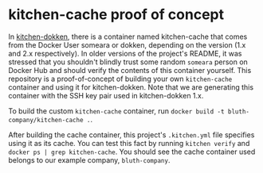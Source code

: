 kitchen-cache proof of concept
==============================

In [kitchen-dokken](https://github.com/someara/kitchen-dokken), there is a container named kitchen-cache that comes from the Docker User someara or dokken, depending on the version (1.x and 2.x respectively). In older versions of the project's README, it was stressed that you shouldn't blindly trust some random `someara` person on Docker Hub and should verify the contents of this container yourself. This repository is a proof-of-concept of building your own `kitchen-cache` container and using it for kitchen-dokken. Note that we are generating this container with the SSH key pair used in kitchen-dokken 1.x.

To build the custom `kitchen-cache` container, run `docker build -t bluth-company/kitchen-cache .`.

After building the cache container, this project's `.kitchen.yml` file specifies using it as its cache. You can test this fact by running `kitchen verify` and `docker ps | grep kitchen-cache`. You should see the cache container used belongs to our example company, `bluth-company`.
